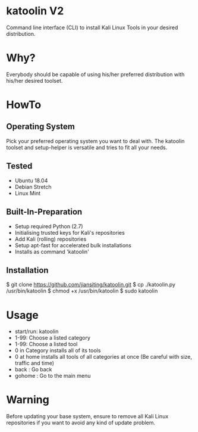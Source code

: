 # katoolin V2
Command line interface (CLI) to install Kali Linux Tools in your desired distribution.

# Why?
Everybody should be capable of using his/her preferred distribution with his/her desired toolset.

# HowTo

## Operating System
Pick your preferred operating system you want to deal with.
The katoolin toolset and setup-helper is versatile and tries to fit all your needs.

## Tested
- Ubuntu 18.04
- Debian Stretch
- Linux Mint

## Built-In-Preparation
- Setup required Python (2.7)
- Initialising trusted keys for Kali's repositories
- Add Kali (rolling) repositories
- Setup apt-fast for accelerated bulk installations
- Installs as command 'katoolin'

## Installation
$ git clone https://github.com/jiansiting/katoolin.git
$ cp ./katoolin.py /usr/bin/katoolin
$ chmod +x /usr/bin/katoolin
$ sudo katoolin


# Usage
- start/run: katoolin
- 1-99: Choose a listed category
- 1-99: Choose a listed tool
- 0 in Category installs all of its tools
- 0 at home installs all tools of all categories at once (Be careful with size, traffic and time)
- back : Go back
- gohome : Go to the main menu

# Warning
Before updating your base system, ensure to remove all Kali Linux repositories if you want to avoid any kind of update problem.
